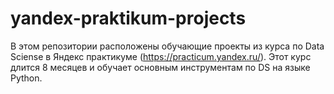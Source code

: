 # yandex-praktikum-projects

В этом репозитории расположены обучающие проекты из курса по Data Sciense в Яндекс практикуме (https://practicum.yandex.ru/).
Этот курс длится 8 месяцев и обучает основным инструментам по DS на языке Python.
